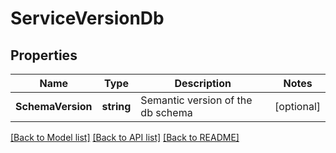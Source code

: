 # ServiceVersionDb

## Properties

Name | Type | Description | Notes
------------ | ------------- | ------------- | -------------
**SchemaVersion** | **string** | Semantic version of the db schema | [optional] 

[[Back to Model list]](../README.md#documentation-for-models) [[Back to API list]](../README.md#documentation-for-api-endpoints) [[Back to README]](../README.md)


